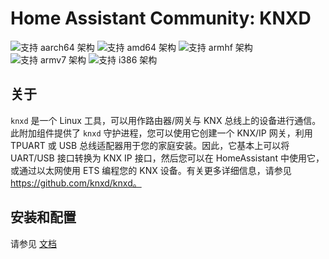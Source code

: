 # Home Assistant Community: KNXD

![支持 aarch64 架构][aarch64-shield]
![支持 amd64 架构][amd64-shield]
![支持 armhf 架构][armhf-shield]
![支持 armv7 架构][armv7-shield]
![支持 i386 架构][i386-shield]

## 关于

`knxd` 是一个 Linux 工具，可以用作路由器/网关与 KNX 总线上的设备进行通信。此附加组件提供了 `knxd` 守护进程，您可以使用它创建一个 KNX/IP 网关，利用 TPUART 或 USB 总线适配器用于您的家庭安装。因此，它基本上可以将 UART/USB 接口转换为 KNX IP 接口，然后您可以在 HomeAssistant 中使用它，或通过以太网使用 ETS 编程您的 KNX 设备。有关更多详细信息，请参见 https://github.com/knxd/knxd。

## 安装和配置

请参见 [文档](DOCS.md)

[aarch64-shield]: https://img.shields.io/badge/aarch64-yes-green.svg
[amd64-shield]: https://img.shields.io/badge/amd64-yes-green.svg
[armhf-shield]: https://img.shields.io/badge/armhf-yes-green.svg
[armv7-shield]: https://img.shields.io/badge/armv7-yes-green.svg
[i386-shield]: https://img.shields.io/badge/i386-yes-green.svg
